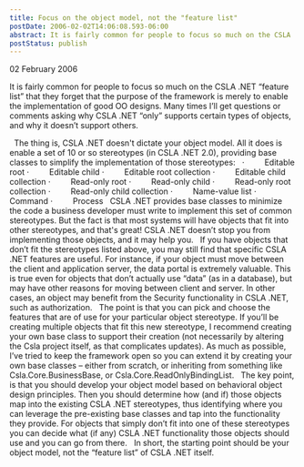 ```yaml
---
title: Focus on the object model, not the "feature list"
postDate: 2006-02-02T14:06:08.593-06:00
abstract: It is fairly common for people to focus so much on the CSLA .NET “feature list” that they forget that the purpose of the framework is merely to enable the implementation of good OO designs. It is important to remember to focus first on the business object model.
postStatus: publish
---
```

02 February 2006

It is fairly common for people to focus so much on the CSLA .NET “feature list” that they forget that the purpose of the framework is merely to enable the implementation of good OO designs. Many times I’ll get questions or comments asking why CSLA .NET “only” supports certain types of objects, and why it doesn’t support others.

<?xml:namespace prefix = o ns = "urn:schemas-microsoft-com:office:office" /><o:p>&nbsp;</o:p>

The thing is, CSLA .NET doesn't dictate your object model. All it does is enable a set of 10 or so stereotypes (in CSLA .NET 2.0), providing base classes to simplify the implementation of those stereotypes:

<o:p>&nbsp;</o:p>

·         Editable root

·         Editable child

·         Editable root collection

·         Editable child collection

·         Read-only root

·         Read-only child

·         Read-only root collection

·         Read-only child collection

·         Name-value list

·         Command

·         Process

<o:p>&nbsp;</o:p>

CSLA .NET provides base classes to minimize the code a business developer must write to implement this set of common stereotypes. But the fact is that most systems will have objects that fit into other stereotypes, and that's great! CSLA .NET doesn’t stop you from implementing those objects, and it may help you.

<o:p>&nbsp;</o:p>

If you have objects that don’t fit the stereotypes listed above, you may still find that specific CSLA .NET features are useful. For instance, if your object must move between the client and application server, the data portal is extremely valuable. This is true even for objects that don’t actually use “data” (as in a database), but may have other reasons for moving between client and server. In other cases, an object may benefit from the Security functionality in CSLA .NET, such as authorization.

<o:p>&nbsp;</o:p>

The point is that you can pick and choose the features that are of use for your particular object stereotype. If you’ll be creating multiple objects that fit this new stereotype, I recommend creating your own base class to support their creation (not necessarily by altering the Csla project itself, as that complicates updates). As much as possible, I’ve tried to keep the framework open so you can extend it by creating your own base classes – either from scratch, or inheriting from something like Csla.Core.BusinessBase, or Csla.Core.ReadOnlyBindingList.

<o:p>&nbsp;</o:p>

The key point, is that you should develop your object model based on behavioral object design principles. Then you should determine how (and if) those objects map into the existing CSLA .NET stereotypes, thus identifying where you can leverage the pre-existing base classes and tap into the functionality they provide. For objects that simply don’t fit into one of these stereotypes you can decide what (if any) CSLA .NET functionality those objects should use and you can go from there.<o:p></o:p>

<o:p>&nbsp;</o:p>

In short, the starting point should be your object model, not the “feature list” of CSLA .NET itself.
